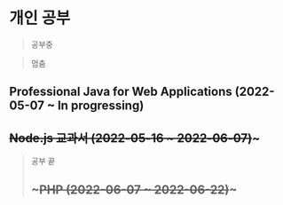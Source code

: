 # 개인 공부
> 공부중

> 멈춤
## Professional Java for Web Applications (2022-05-07 ~ In progressing)
## ~~Node.js 교과서 (2022-05-16 ~ 2022-06-07)~~~

> 공부 끝
> ## ~~~PHP (2022-06-07 ~ 2022-06-22)~~~
